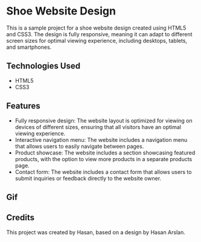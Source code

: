  <h1>Shoe Website Design</h1>

  <p>This is a sample project for a shoe website design created using HTML5 and CSS3. The design is fully responsive, meaning it can adapt to different screen sizes for optimal viewing experience, including desktops, tablets, and smartphones.</p>

  <h2>Technologies Used</h2>

  <ul>
    <li>HTML5</li>
    <li>CSS3</li>
  </ul>

  <h2>Features</h2>

  <ul>
    <li>Fully responsive design: The website layout is optimized for viewing on devices of different sizes, ensuring that all visitors have an optimal viewing experience.</li>
    <li>Interactive navigation menu: The website includes a navigation menu that allows users to easily navigate between pages.</li>
    <li>Product showcase: The website includes a section showcasing featured products, with the option to view more products in a separate products page.</li>
    <li>Contact form: The website includes a contact form that allows users to submit inquiries or feedback directly to the website owner.</li>
  </ul>

<h2>Gif<h2/>


  <h2>Credits</h2>

  <p>This project was created by Hasan, based on a design by Hasan Arslan.</p>

 



 


